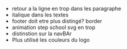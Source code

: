 - retour a la ligne en trop dans les paragraphe
- italique dans les textes
- footer doit etre plus distingé? border
- animation step school svg en trop
- distinstion sur la navBAr
- Plus utilisé les couleurs du logo
